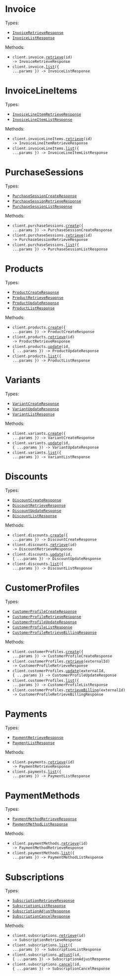 # Invoice

Types:

- <code><a href="./src/resources/invoice.ts">InvoiceRetrieveResponse</a></code>
- <code><a href="./src/resources/invoice.ts">InvoiceListResponse</a></code>

Methods:

- <code title="get /api/v1/invoices/{id}">client.invoice.<a href="./src/resources/invoice.ts">retrieve</a>(id) -> InvoiceRetrieveResponse</code>
- <code title="get /api/v1/invoices">client.invoice.<a href="./src/resources/invoice.ts">list</a>({ ...params }) -> InvoiceListResponse</code>

# InvoiceLineItems

Types:

- <code><a href="./src/resources/invoice-line-items.ts">InvoiceLineItemRetrieveResponse</a></code>
- <code><a href="./src/resources/invoice-line-items.ts">InvoiceLineItemListResponse</a></code>

Methods:

- <code title="get /api/v1/invoice-line-items/{id}">client.invoiceLineItems.<a href="./src/resources/invoice-line-items.ts">retrieve</a>(id) -> InvoiceLineItemRetrieveResponse</code>
- <code title="get /api/v1/invoice-line-items">client.invoiceLineItems.<a href="./src/resources/invoice-line-items.ts">list</a>({ ...params }) -> InvoiceLineItemListResponse</code>

# PurchaseSessions

Types:

- <code><a href="./src/resources/purchase-sessions.ts">PurchaseSessionCreateResponse</a></code>
- <code><a href="./src/resources/purchase-sessions.ts">PurchaseSessionRetrieveResponse</a></code>
- <code><a href="./src/resources/purchase-sessions.ts">PurchaseSessionListResponse</a></code>

Methods:

- <code title="post /api/v1/purchase-sessions">client.purchaseSessions.<a href="./src/resources/purchase-sessions.ts">create</a>({ ...params }) -> PurchaseSessionCreateResponse</code>
- <code title="get /api/v1/purchase-sessions/{id}">client.purchaseSessions.<a href="./src/resources/purchase-sessions.ts">retrieve</a>(id) -> PurchaseSessionRetrieveResponse</code>
- <code title="get /api/v1/purchase-sessions">client.purchaseSessions.<a href="./src/resources/purchase-sessions.ts">list</a>({ ...params }) -> PurchaseSessionListResponse</code>

# Products

Types:

- <code><a href="./src/resources/products.ts">ProductCreateResponse</a></code>
- <code><a href="./src/resources/products.ts">ProductRetrieveResponse</a></code>
- <code><a href="./src/resources/products.ts">ProductUpdateResponse</a></code>
- <code><a href="./src/resources/products.ts">ProductListResponse</a></code>

Methods:

- <code title="post /api/v1/products">client.products.<a href="./src/resources/products.ts">create</a>({ ...params }) -> ProductCreateResponse</code>
- <code title="get /api/v1/products/{id}">client.products.<a href="./src/resources/products.ts">retrieve</a>(id) -> ProductRetrieveResponse</code>
- <code title="put /api/v1/products/{id}">client.products.<a href="./src/resources/products.ts">update</a>(id, { ...params }) -> ProductUpdateResponse</code>
- <code title="get /api/v1/products">client.products.<a href="./src/resources/products.ts">list</a>({ ...params }) -> ProductListResponse</code>

# Variants

Types:

- <code><a href="./src/resources/variants.ts">VariantCreateResponse</a></code>
- <code><a href="./src/resources/variants.ts">VariantUpdateResponse</a></code>
- <code><a href="./src/resources/variants.ts">VariantListResponse</a></code>

Methods:

- <code title="post /api/v1/variants">client.variants.<a href="./src/resources/variants.ts">create</a>({ ...params }) -> VariantCreateResponse</code>
- <code title="put /api/v1/variants/{id}">client.variants.<a href="./src/resources/variants.ts">update</a>(id, { ...params }) -> VariantUpdateResponse</code>
- <code title="get /api/v1/variants">client.variants.<a href="./src/resources/variants.ts">list</a>({ ...params }) -> VariantListResponse</code>

# Discounts

Types:

- <code><a href="./src/resources/discounts.ts">DiscountCreateResponse</a></code>
- <code><a href="./src/resources/discounts.ts">DiscountRetrieveResponse</a></code>
- <code><a href="./src/resources/discounts.ts">DiscountUpdateResponse</a></code>
- <code><a href="./src/resources/discounts.ts">DiscountListResponse</a></code>

Methods:

- <code title="post /api/v1/discounts">client.discounts.<a href="./src/resources/discounts.ts">create</a>({ ...params }) -> DiscountCreateResponse</code>
- <code title="get /api/v1/discounts/{id}">client.discounts.<a href="./src/resources/discounts.ts">retrieve</a>(id) -> DiscountRetrieveResponse</code>
- <code title="put /api/v1/discounts/{id}">client.discounts.<a href="./src/resources/discounts.ts">update</a>(id, { ...params }) -> DiscountUpdateResponse</code>
- <code title="get /api/v1/discounts">client.discounts.<a href="./src/resources/discounts.ts">list</a>({ ...params }) -> DiscountListResponse</code>

# CustomerProfiles

Types:

- <code><a href="./src/resources/customer-profiles.ts">CustomerProfileCreateResponse</a></code>
- <code><a href="./src/resources/customer-profiles.ts">CustomerProfileRetrieveResponse</a></code>
- <code><a href="./src/resources/customer-profiles.ts">CustomerProfileUpdateResponse</a></code>
- <code><a href="./src/resources/customer-profiles.ts">CustomerProfileListResponse</a></code>
- <code><a href="./src/resources/customer-profiles.ts">CustomerProfileRetrieveBillingResponse</a></code>

Methods:

- <code title="post /api/v1/customer-profiles">client.customerProfiles.<a href="./src/resources/customer-profiles.ts">create</a>({ ...params }) -> CustomerProfileCreateResponse</code>
- <code title="get /api/v1/customer-profiles/{externalId}">client.customerProfiles.<a href="./src/resources/customer-profiles.ts">retrieve</a>(externalId) -> CustomerProfileRetrieveResponse</code>
- <code title="put /api/v1/customer-profiles/{externalId}">client.customerProfiles.<a href="./src/resources/customer-profiles.ts">update</a>(externalId, { ...params }) -> CustomerProfileUpdateResponse</code>
- <code title="get /api/v1/customer-profiles">client.customerProfiles.<a href="./src/resources/customer-profiles.ts">list</a>({ ...params }) -> CustomerProfileListResponse</code>
- <code title="get /api/v1/customer-profiles/{externalId}/billing">client.customerProfiles.<a href="./src/resources/customer-profiles.ts">retrieveBilling</a>(externalId) -> CustomerProfileRetrieveBillingResponse</code>

# Payments

Types:

- <code><a href="./src/resources/payments.ts">PaymentRetrieveResponse</a></code>
- <code><a href="./src/resources/payments.ts">PaymentListResponse</a></code>

Methods:

- <code title="get /api/v1/payments/{id}">client.payments.<a href="./src/resources/payments.ts">retrieve</a>(id) -> PaymentRetrieveResponse</code>
- <code title="get /api/v1/payments">client.payments.<a href="./src/resources/payments.ts">list</a>({ ...params }) -> PaymentListResponse</code>

# PaymentMethods

Types:

- <code><a href="./src/resources/payment-methods.ts">PaymentMethodRetrieveResponse</a></code>
- <code><a href="./src/resources/payment-methods.ts">PaymentMethodListResponse</a></code>

Methods:

- <code title="get /api/v1/payment-methods/{id}">client.paymentMethods.<a href="./src/resources/payment-methods.ts">retrieve</a>(id) -> PaymentMethodRetrieveResponse</code>
- <code title="get /api/v1/payment-methods">client.paymentMethods.<a href="./src/resources/payment-methods.ts">list</a>({ ...params }) -> PaymentMethodListResponse</code>

# Subscriptions

Types:

- <code><a href="./src/resources/subscriptions.ts">SubscriptionRetrieveResponse</a></code>
- <code><a href="./src/resources/subscriptions.ts">SubscriptionListResponse</a></code>
- <code><a href="./src/resources/subscriptions.ts">SubscriptionAdjustResponse</a></code>
- <code><a href="./src/resources/subscriptions.ts">SubscriptionCancelResponse</a></code>

Methods:

- <code title="get /api/v1/subscriptions/{id}">client.subscriptions.<a href="./src/resources/subscriptions.ts">retrieve</a>(id) -> SubscriptionRetrieveResponse</code>
- <code title="get /api/v1/subscriptions">client.subscriptions.<a href="./src/resources/subscriptions.ts">list</a>({ ...params }) -> SubscriptionListResponse</code>
- <code title="post /api/v1/subscriptions/{id}/adjust">client.subscriptions.<a href="./src/resources/subscriptions.ts">adjust</a>(id, { ...params }) -> SubscriptionAdjustResponse</code>
- <code title="post /api/v1/subscriptions/{id}/cancel">client.subscriptions.<a href="./src/resources/subscriptions.ts">cancel</a>(id, { ...params }) -> SubscriptionCancelResponse</code>
